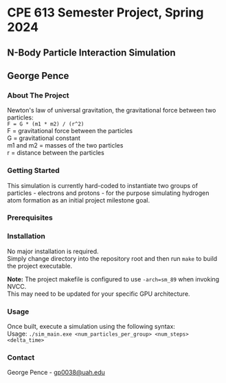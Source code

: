 # CPE 613 Semester Project, Spring 2024
## N-Body Particle Interaction Simulation
## George Pence

### About The Project

Newton's law of universal gravitation, the gravitational force between two particles:  
`F = G * (m1 * m2) / (r^2)`  
F = gravitational force between the particles  
G = gravitational constant  
m1 and m2 = masses of the two particles  
r = distance between the particles  

### Getting Started
This simulation is currently hard-coded to instantiate two groups of particles - electrons and protons - for the purpose simulating hydrogen atom formation as an initial project milestone goal.

### Prerequisites
<!-- Any required libraries or other configuration the project needs to be able to run. -->

### Installation
<!-- Instructions on project setup for the audience -->
No major installation is required.  
Simply change directory into the repository root and then run `make` to build the project executable.

**Note:** The project makefile is configured to use `-arch=sm_89` when invoking NVCC.  
This may need to be updated for your specific GPU architecture.

### Usage
<!-- Use this space to show useful examples of how a project can be used. Additional screenshots, code examples and demos work well in this space. You may also link to more resources. -->
Once built, execute a simulation using the following syntax:  
Usage: `./sim_main.exe <num_particles_per_group> <num_steps> <delta_time>`  


### Contact

George Pence - gp0038@uah.edu

